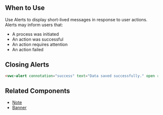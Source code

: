 ## When to Use

Use Alerts to display short-lived messages in response to user actions. Alerts may inform users that:

- A process was initiated
- An action was successful
- An action requires attention
- An action failed

## Closing Alerts

<docs-do-dont>
<docs-do slot="description" headline="Provide the close button" caption="The close button allows users to dismiss the Alert to access content behind it.">

```html preview example 100px
<vwc-alert connotation="success" text="Data saved successfully." open removable></vwc-alert>
```

</docs-do>

<docs-do dont headline="Don't automatically close interactive Alerts" caption="Users with disabilities may need more time to interact with the Alert.">
</docs-do>
</docs-do-dont>

## Related Components

- [Note](/components/note/)
- [Banner](/components/banner/)
